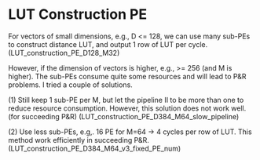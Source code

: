 # LUT Construction PE

For vectors of small dimensions, e.g., D <= 128, we can use many sub-PEs to construct distance LUT, and output 1 row of LUT per cycle. (LUT_construction_PE_D128_M32)

However, if the dimension of vectors is higher, e.g., >= 256 (and M is higher). The sub-PEs consume quite some resources and will lead to P&R problems. I tried a couple of solutions.

(1) Still keep 1 sub-PE per M, but let the pipeline II to be more than one to reduce resource consumption. However, this solution does not work well. (for succeeding P&R) (LUT_construction_PE_D384_M64_slow_pipeline)

(2) Use less sub-PEs, e.g,. 16 PE for M=64 -> 4 cycles per row of LUT. This method work efficiently in succeeding P&R. (LUT_construction_PE_D384_M64_v3_fixed_PE_num)